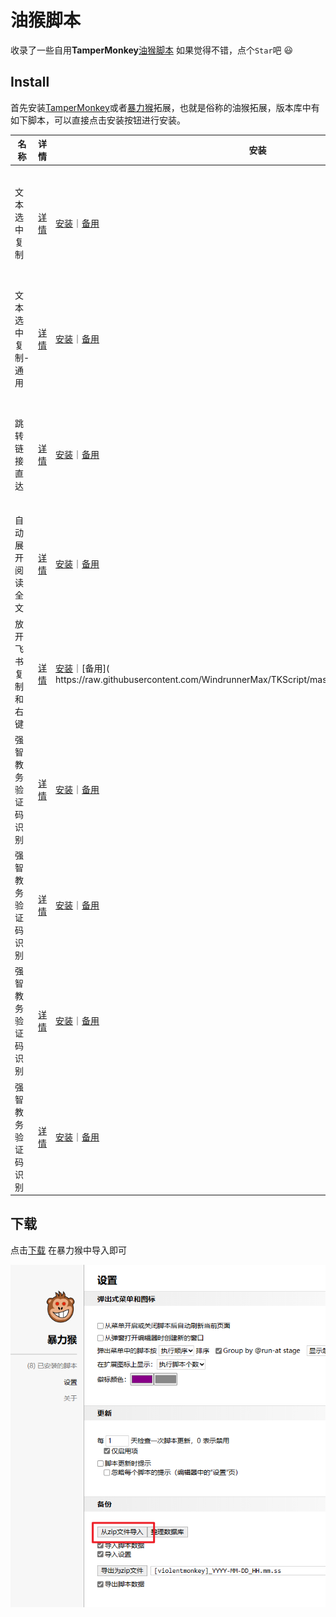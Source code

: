 # 油猴脚本

收录了一些自用**TamperMonkey**[油猴脚本](https://greasyfork.org/zh-CN)
如果觉得不错，点个`Star`吧 😃  


## Install

首先安装[TamperMonkey](https://www.tampermonkey.net/)或者[暴力猴](https://violentmonkey.github.io/)拓展，也就是俗称的油猴拓展，版本库中有如下脚本，可以直接点击安装按钮进行安装。

| 名称 | 详情 | 安装 | 简介 |
|----|----|----|----|
| 文本选中复制 | [详情](https://github.com/WindrunnerMax/TKScript/blob/master/src/copy/README.md) | [安装](https://cdn.jsdelivr.net/gh/WindrunnerMax/TKScript@master/dist/copy.user.js)｜[备用]( https://raw.githubusercontent.com/WindrunnerMax/TKScript/master/dist/copy.user.js) | 解除网站不允许复制的限制，需要适配新的网站可提`issue`。 |
| 文本选中复制-通用 | [详情](https://github.com/WindrunnerMax/TKScript/blob/master/src/copy-currency/README.md) |  [安装](https://cdn.jsdelivr.net/gh/WindrunnerMax/TKScript@master/dist/copy-currency.user.js)｜[备用]( https://raw.githubusercontent.com/WindrunnerMax/TKScript/master/dist/copy-currency.user.js) | 文本选中复制通用处理版本，具体使用方式请查阅详情。
| 跳转链接直达 | [详情](https://github.com/WindrunnerMax/TKScript/blob/master/src/site-director/README.md) |  [安装](https://cdn.jsdelivr.net/gh/WindrunnerMax/TKScript@master/dist/site-director.user.js)｜[备用]( https://raw.githubusercontent.com/WindrunnerMax/TKScript/master/dist/site-director.user.js) | 去掉确定跳转链接页面，用于谷歌、知乎、CSDN、简书。 |
| 自动展开阅读全文 | [详情](https://github.com/WindrunnerMax/TKScript/blob/master/src/expansion/README.md) |  [安装](https://cdn.jsdelivr.net/gh/WindrunnerMax/TKScript@master/src/expansion/expansion.user.js)｜[备用]( https://raw.githubusercontent.com/WindrunnerMax/TKScript/master/src/expansion/expansion.user.js) | 展开阅读全文，用于`CSDN`、知乎。 |
| 放开飞书复制和右键 | [详情](https://greasyfork.org/zh-CN/scripts/454518-%E6%94%BE%E5%BC%80%E9%A3%9E%E4%B9%A6%E5%A4%8D%E5%88%B6%E5%92%8C%E5%8F%B3%E9%94%AE) |  [安装]([https://cdn.jsdelivr.net/gh/WindrunnerMax/TKScript@master/src/captcha/captcha.user.js](https://greasyfork.org/scripts/454518-%E6%94%BE%E5%BC%80%E9%A3%9E%E4%B9%A6%E5%A4%8D%E5%88%B6%E5%92%8C%E5%8F%B3%E9%94%AE/code/%E6%94%BE%E5%BC%80%E9%A3%9E%E4%B9%A6%E5%A4%8D%E5%88%B6%E5%92%8C%E5%8F%B3%E9%94%AE.user.js))｜[备用]( https://raw.githubusercontent.com/WindrunnerMax/TKScript/master/src/captcha/captcha.user.js) |  自动填写强智的验证码，请自行处理`@match`到匹配地址。|
| 强智教务验证码识别 | [详情](https://github.com/WindrunnerMax/TKScript/blob/master/src/captcha/README.md) |  [安装](https://cdn.jsdelivr.net/gh/WindrunnerMax/TKScript@master/src/captcha/captcha.user.js)｜[备用]( https://raw.githubusercontent.com/WindrunnerMax/TKScript/master/src/captcha/captcha.user.js) |  自动填写强智的验证码，请自行处理`@match`到匹配地址。|
| 强智教务验证码识别 | [详情](https://github.com/WindrunnerMax/TKScript/blob/master/src/captcha/README.md) |  [安装](https://cdn.jsdelivr.net/gh/WindrunnerMax/TKScript@master/src/captcha/captcha.user.js)｜[备用]( https://raw.githubusercontent.com/WindrunnerMax/TKScript/master/src/captcha/captcha.user.js) |  自动填写强智的验证码，请自行处理`@match`到匹配地址。|
| 强智教务验证码识别 | [详情](https://github.com/WindrunnerMax/TKScript/blob/master/src/captcha/README.md) |  [安装](https://cdn.jsdelivr.net/gh/WindrunnerMax/TKScript@master/src/captcha/captcha.user.js)｜[备用]( https://raw.githubusercontent.com/WindrunnerMax/TKScript/master/src/captcha/captcha.user.js) |  自动填写强智的验证码，请自行处理`@match`到匹配地址。|
| 强智教务验证码识别 | [详情](https://github.com/WindrunnerMax/TKScript/blob/master/src/captcha/README.md) |  [安装](https://cdn.jsdelivr.net/gh/WindrunnerMax/TKScript@master/src/captcha/captcha.user.js)｜[备用]( https://raw.githubusercontent.com/WindrunnerMax/TKScript/master/src/captcha/captcha.user.js) |  自动填写强智的验证码，请自行处理`@match`到匹配地址。|


## 下载
点击[下载](https://github.com/Guyungy/YHScript/releases)
在暴力猴中导入即可
 
![图片](https://github.com/Guyungy/YHScript/blob/main/img/Snipaste_2023-03-23_17-07-18.png?raw=true)
